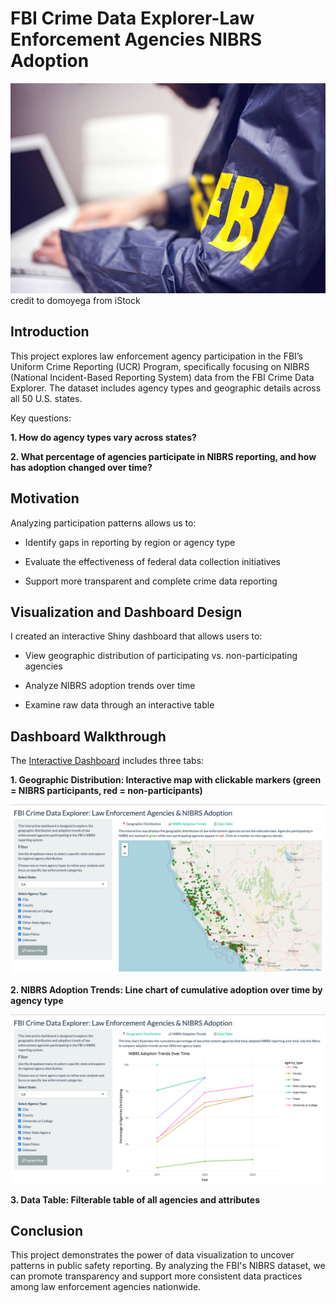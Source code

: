 # FBI Crime Data Explorer-Law Enforcement Agencies NIBRS Adoption

 ![Image](./images/image_1.jpg) credit to domoyega from iStock

## Introduction
This project explores law enforcement agency participation in the FBI’s Uniform Crime Reporting (UCR) Program, specifically focusing on NIBRS (National Incident-Based Reporting System) data from the FBI Crime Data Explorer. The dataset includes agency types and geographic details across all 50 U.S. states.

Key questions:

  **1. How do agency types vary across states?**

  **2. What percentage of agencies participate in NIBRS reporting, and how has adoption changed over time?**

## Motivation
Analyzing participation patterns allows us to:

   - Identify gaps in reporting by region or agency type

   - Evaluate the effectiveness of federal data collection initiatives

   - Support more transparent and complete crime data reporting

## Visualization and Dashboard Design
I created an interactive Shiny dashboard that allows users to:

  - View geographic distribution of participating vs. non-participating agencies

  - Analyze NIBRS adoption trends over time

  - Examine raw data through an interactive table

## Dashboard Walkthrough 

 The [Interactive Dashboard](https://jasmineyu-works-1688.shinyapps.io/nibrs-dashboard/) includes three tabs:  
 

  **1. Geographic Distribution: Interactive map with clickable markers (green = NIBRS participants, red = non-participants)**
  
  ![Geographic map](./images/Geographic_Distribution.png)

  **2. NIBRS Adoption Trends: Line chart of cumulative adoption over time by agency type**  
  
  ![Adoption Trends](./images/NIBRS_Adoption_Trends.png)

  **3. Data Table: Filterable table of all agencies and attributes**

## Conclusion
This project demonstrates the power of data visualization to uncover patterns in public safety reporting. By analyzing the FBI's NIBRS dataset, we can promote transparency and support more consistent data practices among law enforcement agencies nationwide.
